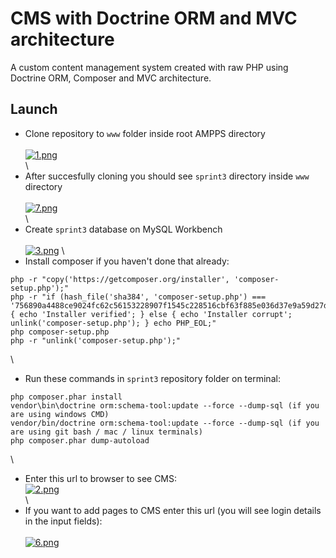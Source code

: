# CMS with Doctrine ORM and MVC architecture

A custom content management system created with raw PHP using Doctrine ORM, Composer and MVC architecture.

## Launch

- Clone repository to `www` folder inside root AMPPS directory\
\
[![1.png](https://i.postimg.cc/5Nw1Xz4d/1.png)](https://postimg.cc/1f5bTfVJ)\
\
- After succesfully cloning you should see `sprint3` directory inside `www` directory\
\
[![7.png](https://i.postimg.cc/SsfZGdjC/7.png)](https://postimg.cc/1n4cmpG3)\
\
- Create `sprint3` database on MySQL Workbench\
\
[![3.png](https://i.postimg.cc/6pF1NjZd/3.png)](https://postimg.cc/sM9JYJwX)
\
- Install composer if you haven't done that already:
```
php -r "copy('https://getcomposer.org/installer', 'composer-setup.php');"
php -r "if (hash_file('sha384', 'composer-setup.php') === '756890a4488ce9024fc62c56153228907f1545c228516cbf63f885e036d37e9a59d27d63f46af1d4d07ee0f76181c7d3') { echo 'Installer verified'; } else { echo 'Installer corrupt'; unlink('composer-setup.php'); } echo PHP_EOL;"
php composer-setup.php
php -r "unlink('composer-setup.php');"
```
\
- Run these commands in `sprint3` repository folder on terminal:
```
php composer.phar install
vendor\bin\doctrine orm:schema-tool:update --force --dump-sql (if you are using windows CMD)
vendor/bin/doctrine orm:schema-tool:update --force --dump-sql (if you are using git bash / mac / linux terminals)
php composer.phar dump-autoload
```
\
- Enter this url to browser to see CMS:\
[![2.png](https://i.postimg.cc/fT98f7py/2.png)](https://postimg.cc/SJmLy9yb)\
\
- If you want to add pages to CMS enter this url (you will see login details in the input fields):\
\
[![6.png](https://i.postimg.cc/zvP4HJyQ/6.png)](https://postimg.cc/rRxfv2CG)

